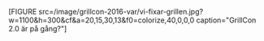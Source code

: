 [FIGURE src=/image/grillcon-2016-var/vi-fixar-grillen.jpg?w=1100&h=300&cf&a=20,15,30,13&f0=colorize,40,0,0,0 caption="GrillCon 2.0 är på gång?"]

